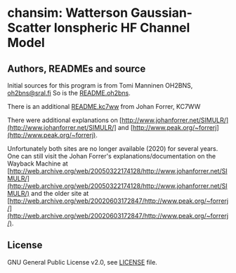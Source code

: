 # chansim: Watterson Gaussian-Scatter Ionspheric HF Channel Model

## Authors, READMEs and source

Initial sources for this program is from
Tomi Manninen OH2BNS, <oh2bns@sral.fi>
So is the [README.oh2bns](README.oh2bns).

There is an additional [README.kc7ww](README.kc7ww) from
Johan Forrer, KC7WW

There were additional explanations on
[http://www.johanforrer.net/SIMULR/](http://www.johanforrer.net/SIMULR/]
and [http://www.peak.org/~forrerj](http://www.peak.org/~forrerj).

Unfortunately both sites are no longer available (2020) for several years.
One can still visit the Johan Forrer's explanations/documentation on the Wayback Machine at
[http://web.archive.org/web/20050322174128/http://www.johanforrer.net/SIMULR/](http://web.archive.org/web/20050322174128/http://www.johanforrer.net/SIMULR/)
and the older site at
[http://web.archive.org/web/20020603172847/http://www.peak.org/~forrerj/](http://web.archive.org/web/20020603172847/http://www.peak.org/~forrerj/).


## License

GNU General Public License v2.0, see [LICENSE](LICENSE) file.
